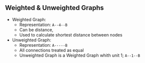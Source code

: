 ## Weighted & Unweighted Graphs 
- Weighted Graph:
  - Representation: `A--4--B`
  - Can be distance, 
  - Used to calculate shortest distance between nodes
- Unweighted Graph:
  - Representation: `A-----B`
  - All connections treated as equal
  - Unweighted Graph is a Weighted Graph whith unit 1; `A--1--B`